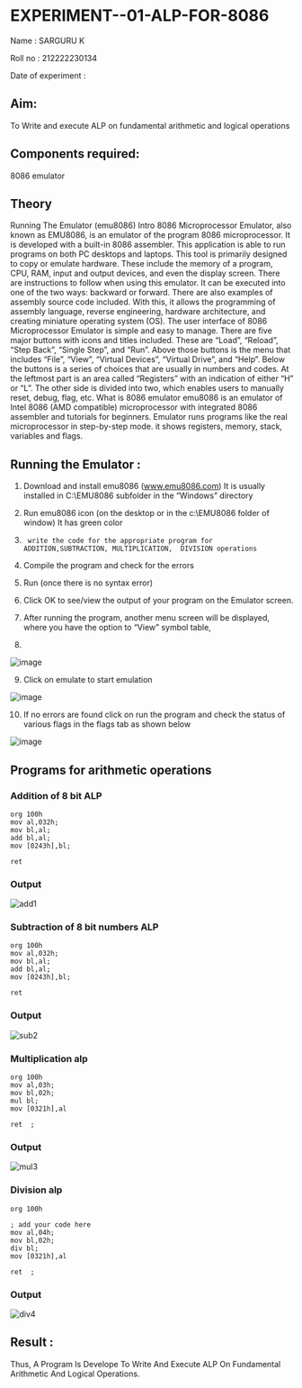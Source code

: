 # EXPERIMENT--01-ALP-FOR-8086

Name : SARGURU K

Roll no : 212222230134

Date of experiment : 


## Aim: 
To Write and execute ALP on fundamental arithmetic and logical operations
## Components required: 
8086  emulator 
## Theory 
Running The Emulator (emu8086) Intro 8086 Microprocessor Emulator, also known as EMU8086, is an emulator of the program 8086 microprocessor. It is developed with a built-in 8086 assembler. This application is able to run programs on both PC desktops and laptops. This tool is primarily designed to copy or emulate hardware. These include the memory of a program, CPU, RAM, input and output devices, and even the display screen. There are instructions to follow when using this emulator. It can be executed into one of the two ways: backward or forward. There are also examples of assembly source code included. With this, it allows the programming of assembly language, reverse engineering, hardware architecture, and creating miniature operating system (OS). The user interface of 8086 Microprocessor Emulator is simple and easy to manage. There are five major buttons with icons and titles included. These are “Load”, “Reload”, “Step Back”, “Single Step”, and “Run”. Above those buttons is the menu that includes “File”, “View”, “Virtual Devices”, “Virtual Drive”, and “Help”. Below the buttons is a series of choices that are usually in numbers and codes. At the leftmost part is an area called “Registers” with an indication of either “H” or “L”. The other side is divided into two, which enables users to manually reset, debug, flag, etc. What is 8086 emulator emu8086 is an emulator of Intel 8086 (AMD compatible) microprocessor with integrated 8086 assembler and tutorials for beginners. Emulator runs programs like the real microprocessor in step-by-step mode. it shows registers, memory, stack, variables and flags.


 ## Running the Emulator :
1.	Download and install emu8086 (www.emu8086.com) It is usually installed in C:\EMU8086 subfolder in the “Windows” directory
2.	  Run  emu8086 icon (on the desktop or in the c:\EMU8086 folder of window) It has green color 
 
 
3.		write the code for the appropriate program for ADDITION,SUBTRACTION, MULTIPLICATION,  DIVISION operations 

4.	 Compile the program and check for the errors 
5.	Run (once there is no syntax error) 

6.	Click OK to see/view the output of your program on the Emulator screen. 


7.	After running the program, another menu screen will be displayed, where you have the option to “View” symbol table,
8.	 


![image](https://user-images.githubusercontent.com/36288975/189273263-d65baae9-4b8f-4723-afb3-c0ffa4052b04.png)











9.	Click on emulate to start emulation 








![image](https://user-images.githubusercontent.com/36288975/189273273-9bb36ec1-e2e8-4892-8d35-37707332bfdc.png)








10.	If no errors are found click on run the program and check the status of various flags in the flags tab as shown below 






![image](https://user-images.githubusercontent.com/36288975/189273277-113a2a33-4a40-4ff8-95a5-ecd3a1f504fe.png)







## Programs for arithmetic  operations

### Addition  of 8 bit ALP 
```
org 100h
mov al,032h;
mov bl,al;
add bl,al;
mov [0243h],bl;

ret
```


### Output  

![add1](https://github.com/A-Thiyagarajan/EXPERIMENT--01-ALP-FOR-8086/assets/118707693/0d855108-e4c7-4bc7-a624-a0786a9dc267)

 
### Subtraction   of 8 bit numbers  ALP 

```
org 100h
mov al,032h;
mov bl,al;
add bl,al;
mov [0243h],bl;

ret
```
 
### Output  
![sub2](https://github.com/A-Thiyagarajan/EXPERIMENT--01-ALP-FOR-8086/assets/118707693/379b39e1-a12b-418d-8d77-8b95e7e18067)




### Multiplication alp 
```
org 100h
mov al,03h;
mov bl,02h;
mul bl;  
mov [0321h],al

ret  ;

```

 ### Output  

![mul3](https://github.com/A-Thiyagarajan/EXPERIMENT--01-ALP-FOR-8086/assets/118707693/a07b31a6-e21b-4013-ba96-93ffe28ad0a0)



### Division alp 
```
org 100h

; add your code here
mov al,04h;
mov bl,02h;
div bl;  
mov [0321h],al

ret  ;
```

### Output  

![div4](https://github.com/A-Thiyagarajan/EXPERIMENT--01-ALP-FOR-8086/assets/118707693/9253cbc0-7631-4a3c-bddc-00f76ddf0911)



## Result :
 Thus, A Program Is Develope To Write And Execute ALP On Fundamental Arithmetic And Logical Operations.








